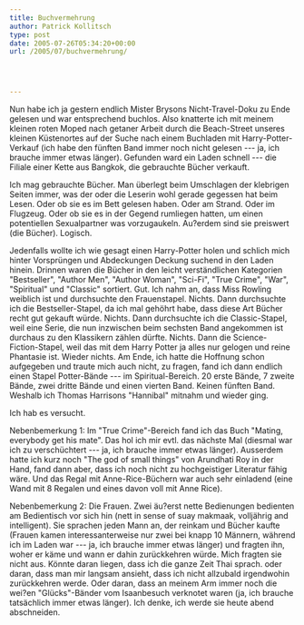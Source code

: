 ```yaml
---
title: Buchvermehrung
author: Patrick Kollitsch
type: post
date: 2005-07-26T05:34:20+00:00
url: /2005/07/buchvermehrung/




---
```

Nun habe ich ja gestern endlich Mister Brysons Nicht-Travel-Doku zu Ende gelesen und war entsprechend buchlos. Also knatterte ich mit meinem kleinen roten Moped nach getaner Arbeit durch die Beach-Street unseres kleinen Küstenortes auf der Suche nach einem Buchladen mit Harry-Potter-Verkauf (ich habe den fünften Band immer noch nicht gelesen --- ja, ich brauche immer etwas länger). Gefunden ward ein Laden schnell --- die Filiale einer Kette aus Bangkok, die gebrauchte Bücher verkauft.

Ich mag gebrauchte Bücher. Man überlegt beim Umschlagen der klebrigen Seiten immer, was der oder die Leserin wohl gerade gegessen hat beim Lesen. Oder ob sie es im Bett gelesen haben. Oder am Strand. Oder im Flugzeug. Oder ob sie es in der Gegend rumliegen hatten, um einen potentiellen Sexualpartner was vorzugaukeln. Au?erdem sind sie preiswert (die Bücher). Logisch. 

Jedenfalls wollte ich wie gesagt einen Harry-Potter holen und schlich mich hinter Vorsprüngen und Abdeckungen Deckung suchend in den Laden hinein. Drinnen waren die Bücher in den leicht verständlichen Kategorien "Bestseller", "Author Men", "Author Woman", "Sci-Fi", "True Crime", "War", "Spiritual" und "Classic" sortiert. Gut. Ich nahm an, dass Miss Rowling weiblich ist und durchsuchte den Frauenstapel. Nichts. Dann durchsuchte ich die Bestseller-Stapel, da ich mal gehöhrt habe, dass diese Art Bücher recht gut gekauft würde. Nichts. Dann durchsuchte ich die Classic-Stapel, weil eine Serie, die nun inzwischen beim sechsten Band angekommen ist durchaus zu den Klassikern zählen dürfte. Nichts. Dann die Science-Fiction-Stapel, weil das mit dem Harry Potter ja alles nur gelogen und reine Phantasie ist. Wieder nichts. Am Ende, ich hatte die Hoffnung schon aufgegeben und traute mich auch nicht, zu fragen, fand ich dann endlich einen Stapel Potter-Bände --- im Spiritual-Bereich. 20 erste Bände, 7 zweite Bände, zwei dritte Bände und einen vierten Band. Keinen fünften Band. Weshalb ich Thomas Harrisons "Hannibal" mitnahm und wieder ging. 

Ich hab es versucht. 

Nebenbemerkung 1: Im "True Crime"-Bereich fand ich das Buch "Mating, everybody get his mate". Das hol ich mir evtl. das nächste Mal (diesmal war ich zu verschüchtert --- ja, ich brauche immer etwas länger). Ausserdem hatte ich kurz noch "The god of small things" von Arundhati Roy in der Hand, fand dann aber, dass ich noch nicht zu hochgeistiger Literatur fähig wäre. Und das Regal mit Anne-Rice-Büchern war auch sehr einladend (eine Wand mit 8 Regalen und eines davon voll mit Anne Rice).

Nebenbemerkung 2: Die Frauen. Zwei äu?erst nette Bedienungen bedienten am Bedientisch vor sich hin (nett in sense of suay makmaak, volljährig and intelligent). Sie sprachen jeden Mann an, der reinkam und Bücher kaufte (Frauen kamen interessanterweise nur zwei bei knapp 10 Männern, während ich im Laden war --- ja, ich brauche immer etwas länger) und fragten ihn, woher er käme und wann er dahin zurückkehren würde. Mich fragten sie nicht aus. Könnte daran liegen, dass ich die ganze Zeit Thai sprach. oder daran, dass man mir langsam ansieht, dass ich nicht allzubald irgendwohin zurückkehren werde. Oder daran, dass an meinem Arm immer noch die wei?en "Glücks"-Bänder vom Isaanbesuch verknotet waren (ja, ich brauche tatsächlich immer etwas länger). Ich denke, ich werde sie heute abend abschneiden.

